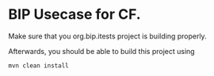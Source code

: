 # BIP Usecase for CF.

Make sure that you org.bip.itests project is building properly. 

Afterwards, you should be able to build this project using 
 
```
mvn clean install

```
